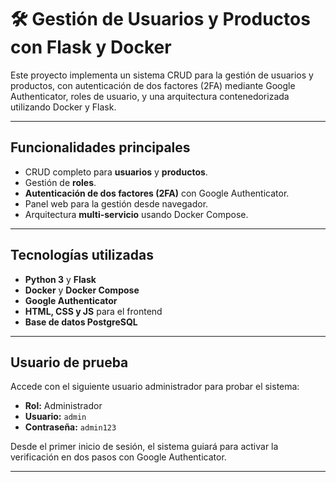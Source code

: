 # 🛠️ Gestión de Usuarios y Productos con Flask y Docker

Este proyecto implementa un sistema CRUD para la gestión de usuarios y productos, con autenticación de dos factores (2FA) mediante Google Authenticator, roles de usuario, y una arquitectura contenedorizada utilizando Docker y Flask.

---

## Funcionalidades principales

- CRUD completo para **usuarios** y **productos**.
- Gestión de **roles**.
- **Autenticación de dos factores (2FA)** con Google Authenticator.
- Panel web para la gestión desde navegador.
- Arquitectura **multi-servicio** usando Docker Compose.

---
## Tecnologías utilizadas

- **Python 3** y **Flask**
- **Docker** y **Docker Compose**
- **Google Authenticator**
- **HTML, CSS y JS** para el frontend
- **Base de datos PostgreSQL**
---
## Usuario de prueba

Accede con el siguiente usuario administrador para probar el sistema:

- **Rol:** Administrador  
- **Usuario:** `admin`  
- **Contraseña:** `admin123`

Desde el primer inicio de sesión, el sistema guiará para activar la verificación en dos pasos con Google Authenticator.

---

